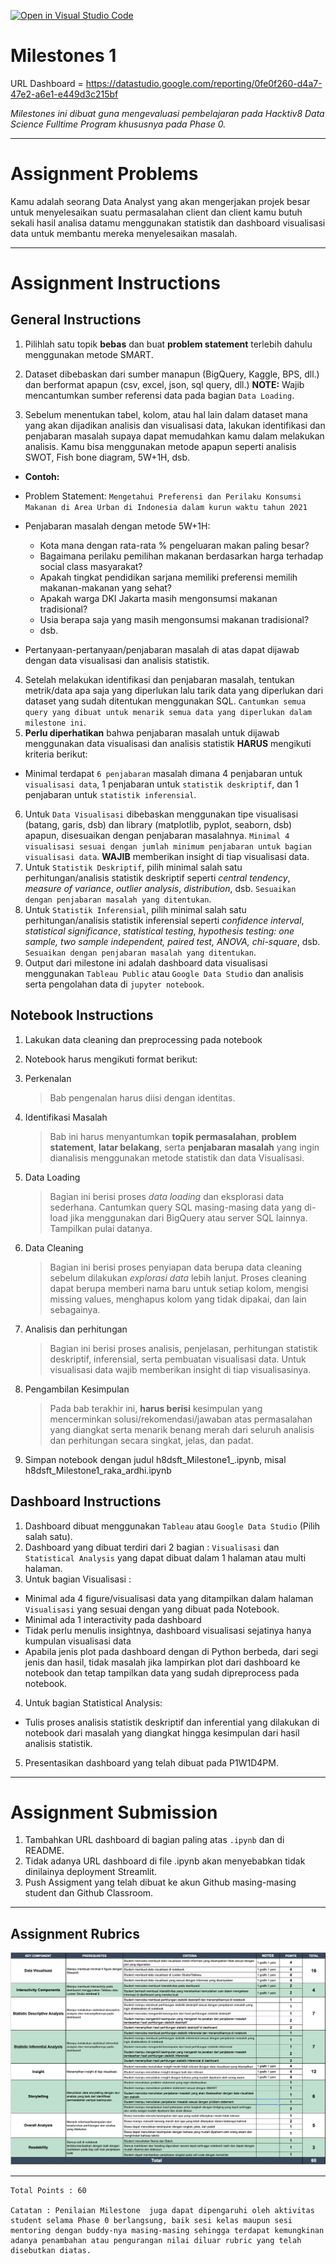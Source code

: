 [![Open in Visual Studio Code](https://classroom.github.com/assets/open-in-vscode-c66648af7eb3fe8bc4f294546bfd86ef473780cde1dea487d3c4ff354943c9ae.svg)](https://classroom.github.com/online_ide?assignment_repo_id=9643350&assignment_repo_type=AssignmentRepo)
# Milestones 1

URL Dashboard = https://datastudio.google.com/reporting/0fe0f260-d4a7-47e2-a6e1-e449d3c215bf

_Milestones ini dibuat guna mengevaluasi pembelajaran pada Hacktiv8 Data Science Fulltime Program khususnya pada Phase 0._

---

# Assignment Problems

Kamu adalah seorang Data Analyst yang akan mengerjakan projek besar untuk menyelesaikan suatu permasalahan client dan client kamu butuh sekali hasil analisa datamu menggunakan statistik dan dashboard visualisasi data untuk membantu mereka menyelesaikan masalah.

---

# Assignment Instructions
## General Instructions
1. Pilihlah satu topik **bebas** dan buat **problem statement** terlebih dahulu menggunakan metode SMART.

2. Dataset dibebaskan dari sumber manapun (BigQuery, Kaggle, BPS, dll.) dan berformat apapun (csv, excel, json, sql query, dll.) **NOTE:** Wajib mencantumkan sumber referensi data pada bagian `Data Loading`.

3. Sebelum menentukan tabel, kolom, atau hal lain dalam dataset mana yang akan dijadikan analisis dan visualisasi data, lakukan identifikasi dan penjabaran masalah supaya dapat memudahkan kamu dalam melakukan analisis. Kamu bisa menggunakan metode apapun seperti analisis SWOT, Fish bone diagram, 5W+1H, dsb.
  - **Contoh:**
  - Problem Statement: `Mengetahui Preferensi dan Perilaku Konsumsi Makanan di Area Urban di Indonesia dalam kurun waktu tahun 2021`

  - Penjabaran masalah dengan metode 5W+1H:

    - Kota mana dengan rata-rata % pengeluaran makan paling besar?
    - Bagaimana perilaku pemilihan makanan berdasarkan harga terhadap social class masyarakat?
    - Apakah tingkat pendidikan sarjana memiliki preferensi memilih makanan-makanan yang sehat?
    - Apakah warga DKI Jakarta masih mengonsumsi makanan tradisional?
    - Usia berapa saja yang masih mengonsumsi makanan tradisional?
    - dsb.
  - Pertanyaan-pertanyaan/penjabaran masalah di atas dapat dijawab dengan data visualisasi dan analisis statistik.

4. Setelah melakukan identifikasi dan penjabaran masalah, tentukan metrik/data apa saja yang diperlukan lalu tarik data yang diperlukan dari dataset yang sudah ditentukan menggunakan SQL. `Cantumkan semua query yang dibuat untuk menarik semua data yang diperlukan dalam milestone ini`.
5. **Perlu diperhatikan** bahwa penjabaran masalah untuk dijawab menggunakan data visualisasi dan analisis statistik **HARUS** mengikuti kriteria berikut:
  - Minimal terdapat `6 penjabaran` masalah dimana 4 penjabaran untuk `visualisasi data`, 1 penjabaran untuk `statistik deskriptif`, dan 1 penjabaran untuk `statistik inferensial`.
6. Untuk `Data Visualisasi` dibebaskan menggunakan tipe visualisasi (batang, garis, dsb) dan library (matplotlib, pyplot, seaborn, dsb) apapun, disesuaikan dengan penjabaran masalahnya. `Minimal 4 visualisasi sesuai dengan jumlah minimum penjabaran untuk bagian visualisasi data`. **WAJIB** memberikan insight di tiap visualisasi data.
7. Untuk `Statistik Deskriptif`, pilih minimal salah satu perhitungan/analisis statistik deskriptif seperti *central tendency*, *measure of variance*, *outlier analysis*, *distribution*, dsb. `Sesuaikan dengan penjabaran masalah yang ditentukan`.
8. Untuk `Statistik Inferensial`, pilih minimal salah satu perhitungan/analisis statistik inferensial seperti *confidence interval*, *statistical significance*, *statistical testing*, *hypothesis testing: one sample, two sample independent, paired test, ANOVA, chi-square*, dsb. `Sesuaikan dengan penjabaran masalah yang ditentukan`.
9. Output dari milestone ini adalah dashboard data visualisasi menggunakan `Tableau Public` atau `Google Data Studio` dan analisis serta pengolahan data di `jupyter notebook`.

## Notebook Instructions
1. Lakukan data cleaning dan preprocessing pada notebook
2. Notebook harus mengikuti format berikut:
  1. Perkenalan
      > Bab pengenalan harus diisi dengan identitas.

  2. Identifikasi Masalah
      > Bab ini harus menyantumkan **topik permasalahan**, **problem statement**, **latar belakang**, serta **penjabaran masalah** yang ingin dianalisis menggunakan metode statistik dan data Visualisasi.

  3. Data Loading 
      > Bagian ini berisi proses *data loading* dan eksplorasi data sederhana. Cantumkan query SQL masing-masing data yang di-load jika menggunakan dari BigQuery atau server SQL lainnya. Tampilkan pulai datanya.

  4. Data Cleaning
      > Bagian ini berisi proses penyiapan data berupa data cleaning sebelum dilakukan *explorasi data* lebih lanjut. Proses cleaning dapat berupa memberi nama baru untuk setiap kolom, mengisi missing values, menghapus kolom yang tidak dipakai, dan lain sebagainya.

  5. Analisis dan perhitungan
      > Bagian ini berisi proses analisis, penjelasan, perhitungan statistik deskriptif, inferensial, serta pembuatan visualisasi data. Untuk visualisasi data wajib memberikan insight di tiap visualisasinya.

  6. Pengambilan Kesimpulan
      > Pada bab terakhir ini, **harus berisi** kesimpulan yang mencerminkan solusi/rekomendasi/jawaban atas permasalahan yang diangkat serta menarik benang merah dari seluruh analisis dan perhitungan secara singkat, jelas, dan padat.

3. Simpan notebook dengan judul h8dsft_Milestone1_<nama-student>.ipynb, misal h8dsft_Milestone1_raka_ardhi.ipynb

## Dashboard Instructions

1. Dashboard dibuat menggunakan `Tableau` atau `Google Data Studio` (Pilih salah satu).
2. Dashboard yang dibuat terdiri dari 2 bagian : `Visualisasi` dan `Statistical Analysis` yang dapat dibuat dalam 1 halaman atau multi halaman.
3. Untuk bagian Visualisasi :
  - Minimal ada 4 figure/visualisasi data yang ditampilkan dalam halaman `Visualisasi` yang sesuai dengan yang dibuat pada Notebook.
  - Minimal ada 1 interactivity pada dashboard
  - Tidak perlu menulis insightnya, dashboard visualisasi sejatinya hanya kumpulan visualisasi data
  - Apabila jenis plot pada dashboard dengan di Python berbeda, dari segi jenis dan hasil, tidak masalah jika lampirkan plot dari dashboard ke notebook dan tetap tampilkan data yang sudah dipreprocess pada notebook.
4. Untuk bagian Statistical Analysis:
  - Tulis proses analisis statistik deskriptif dan inferential yang dilakukan di notebook dari masalah yang diangkat hingga kesimpulan dari hasil analisis statistik.

5. Presentasikan dashboard yang telah dibuat pada P1W1D4PM.

---

# Assignment Submission

1. Tambahkan URL dashboard di bagian paling atas `.ipynb` dan di README.
2. Tidak adanya URL dashboard di file .ipynb akan menyebabkan tidak dinilainya deployment Streamlit.
3. Push Assigment yang telah dibuat ke akun Github masing-masing student dan Github Classroom.

---

## Assignment Rubrics

<img src="https://github.com/fahmimnalfrzki/Dataset/raw/main/Screenshot%202022-12-16%20at%2016.28.37.png"></img>

---

```
Total Points : 60

Catatan : Penilaian Milestone  juga dapat dipengaruhi oleh aktivitas student selama Phase 0 berlangsung, baik sesi kelas maupun sesi mentoring dengan buddy-nya masing-masing sehingga terdapat kemungkinan adanya penambahan atau pengurangan nilai diluar rubric yang telah disebutkan diatas.
```
